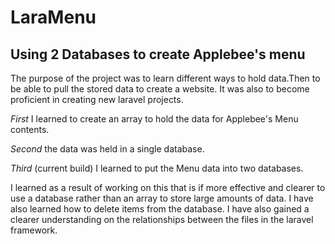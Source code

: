 # LaraMenu 
## Using 2 Databases to create Applebee's menu

The purpose of the project was to learn different ways to hold data.Then to be able to pull the stored data to create a website. It was also to become proficient in creating new laravel projects.

*First* I learned to create an array to hold the data for Applebee's Menu contents.

*Second* the data was held in a single database.

*Third* (current build) I learned to put the Menu data into two databases.


I learned as a result of working on this that is if more effective and clearer to use a database rather than an array to store large amounts of data. I have also learned how to delete items from the database. I have also gained a clearer understanding on the relationships between the files in the laravel framework.